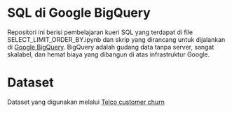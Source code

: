 # SQL di Google BigQuery

Repositori ini berisi pembelajaran kueri SQL yang terdapat di file SELECT_LIMIT_ORDER_BY.ipynb dan skrip yang dirancang untuk dijalankan di [Google BigQuery](https://console.cloud.google.com/bigquery). 
BigQuery adalah gudang data tanpa server, sangat skalabel, dan hemat biaya yang dibangun di atas infrastruktur Google.

# Dataset
Dataset yang digunakan melalui [Telco customer churn](https://www.google.com/url?q=https%3A%2F%2Fwww.ibm.com%2Fdocs%2Fen%2Fcognos-analytics%2F11.1.0%3Ftopic%3Dsamples-telco-customer-churn)
